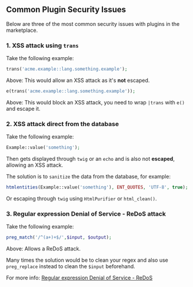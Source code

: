 ## Common Plugin Security Issues

Below are three of the most common security issues with plugins in the marketplace.

### 1. XSS attack using `trans`

Take the following example:

```php
trans('acme.example::lang.something.example');
```

Above: This would allow an XSS attack as it's **not** escaped.

```php
e(trans('acme.example::lang.something.example'));
```

Above: This would block an XSS attack, you need to wrap `|trans` with `e()` and escape it.

### 2. XSS attack direct from the database

Take the following example:

```php
Example::value('something');
```

Then gets displayed through `twig` or an `echo` and is also not **escaped**,  allowing an XSS attack.

The solution is to `sanitize` the data from the database, for example:

```php
htmlentities(Example::value('something'), ENT_QUOTES, 'UTF-8', true);
```

Or escaping through `twig` using `HtmlPurifier` or `html_clean()`.

### 3. Regular expression Denial of Service - ReDoS attack

Take the following example:

```php
preg_match('/^(a+)+$/',$input, $output);
```

Above: Allows a ReDoS attack.

Many times the solution would be to clean your regex and also use `preg_replace` instead to clean the `$input` beforehand.

For more info: [Regular expression Denial of Service - ReDoS](https://owasp.org/www-community/attacks/Regular_expression_Denial_of_Service_-_ReDoS)
